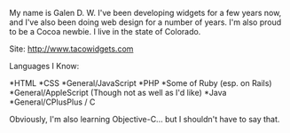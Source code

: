 

My name is Galen D. W. I've been developing widgets for a few years now, and I've also been doing web design for a number of years. I'm also proud to be a Cocoa newbie. I live in the state of Colorado.

Site: http://www.tacowidgets.com

Languages I Know:

*HTML
*CSS
*General/JavaScript
*PHP
*Some of Ruby (esp. on Rails)
*General/AppleScript (Though not as well as I'd like)
*Java
*General/CPlusPlus / C


Obviously, I'm also learning Objective-C... but I shouldn't have to say that.